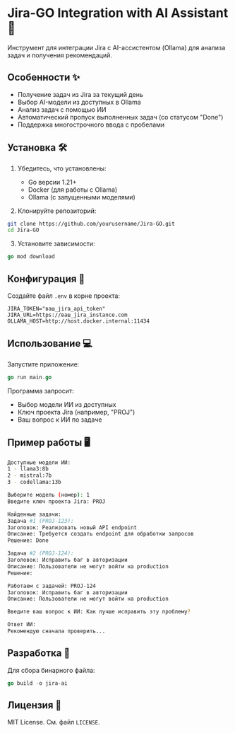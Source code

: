 # Jira-GO Integration with AI Assistant 🚀

Инструмент для интеграции Jira с AI-ассистентом (Ollama) для анализа задач и получения рекомендаций.

## Особенности ✨
- Получение задач из Jira за текущий день
- Выбор AI-модели из доступных в Ollama
- Анализ задач с помощью ИИ
- Автоматический пропуск выполненных задач (со статусом "Done")
- Поддержка многострочного ввода с пробелами

## Установка 🛠️
1. Убедитесь, что установлены:
   - Go версии 1.21+ 
   - Docker (для работы с Ollama)
   - Ollama (с запущенными моделями)

2. Клонируйте репозиторий:
```bash
git clone https://github.com/yourusername/Jira-GO.git
cd Jira-GO
```

3. Установите зависимости:
```go
go mod download
```

## Конфигурация 🔧
Создайте файл `.env` в корне проекта:
```env .env
JIRA_TOKEN="ваш_jira_api_token"
JIRA_URL=https://ваш_jira_instance.com
OLLAMA_HOST=http://host.docker.internal:11434
```

## Использование 💻
Запустите приложение:
```go
go run main.go
```

Программа запросит:
- Выбор модели ИИ из доступных
- Ключ проекта Jira (например, "PROJ")
- Ваш вопрос к ИИ по задаче

## Пример работы 🖥️
```bash
Доступные модели ИИ:
1 - llama3:8b
2 - mistral:7b
3 - codellama:13b

Выберите модель (номер): 1
Введите ключ проекта Jira: PROJ

Найденные задачи:
Задача #1 (PROJ-123):
Заголовок: Реализовать новый API endpoint
Описание: Требуется создать endpoint для обработки запросов
Решение: Done

Задача #2 (PROJ-124):
Заголовок: Исправить баг в авторизации
Описание: Пользователи не могут войти на production
Решение:

Работаем с задачей: PROJ-124
Заголовок: Исправить баг в авторизации
Описание: Пользователи не могут войти на production

Введите ваш вопрос к ИИ: Как лучше исправить эту проблему?

Ответ ИИ:
Рекомендую сначала проверить...
```

## Разработка 🛵
Для сбора бинарного файла:
```go
go build -o jira-ai
```

## Лицензия 📜
MIT License. См. файл `LICENSE`.